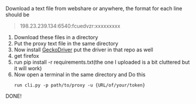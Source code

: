 Download a text file from webshare or anywhere, the format for each line should be
> 198.23.239.134:6540:fcuedvzr:xxxxxxxxx



1. Download these files in a directory
2. Put the proxy text file in the same directory
3. Now install [GeckoDriver](https://github.com/mozilla/geckodriver) put the driver in that repo as well
4. get firefox
5. run pip install -r requirements.txt(the one I uploaded is a bit cluttered but it will work)
6. Now open a terminal in the same directory and Do this
      ```
      run cli.py -p path/to/proxy -u {URL/of/your/token}
      ```
DONE!
